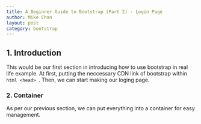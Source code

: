 ```yaml
---
title: A Beginner Guide to Bootstrap (Part 2) - Login Page
author: Mike Chan
layout: post
category: bootstrap
---
```



## 1. Introduction

This would be our first section in introducing how to use bootstrap in real life example. At first, putting the neccessary CDN 
link of bootstrap within ```html <head> ```. Then, we can start making our loging page.

### 2. Container
As per our previous section, we can put everything into a container for easy management. 
